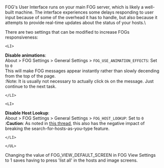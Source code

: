 FOG\'s User Interface runs on your main FOG server, which is likely a
well-built machine. The interface experiences some delays responding to
user input because of some of the overhead it has to handle, but also
because it attempts to provide real-time updates about the status of
your hosts.\

There are two settings that can be modified to increase FOGs
responsiveness:

```{=html}
<LI>
```
**Disable animations**:\
About \> FOG Settings \> General Settings \>
`FOG_USE_ANIMATION_EFFECTS`: Set to `0`\
This will make FOG messages appear instantly rather than slowly
decending from the top of the page.\
:Note: It is usually not necessary to actually click `Ok` on the
message. Just continue to the next task.

```{=html}
</LI>
```
```{=html}
<LI>
```
**Disable Host Lookup**:\
About \> FOG Settings \> General Settings \> `FOG_HOST_LOOKUP`: Set to
`0`\
:**Caution**: As noted in [this
thread](http://www.edugeek.net/forums/o-s-deployment/63902-slow-gui.html),
this also has the negative impact of breaking the
search-for-hosts-as-you-type feature.

```{=html}
</LI>
```
```{=html}
</UL>
```
Changing the value of FOG_VIEW_DEFAULT_SCREEN in FOG View Settings to 1
saves having to press \'list all\' in the hosts and image screens.
